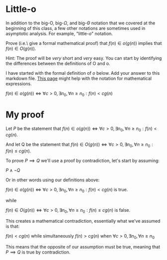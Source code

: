 # Little-o

In addition to the big-O, big-$\Omega$, and big-$\Theta$ notation that
we covered at the beginning of this class, a few other notations are sometimes
used in asymptotic analysis.  For example, "little-$o$" notation.

Prove (i.e.\ give a formal mathematical proof) that $f(n)\in o(g(n))$ implies
that $f(n)\in O(g(n))$.

Hint: The proof will be *very* short and *very* easy. You can start by
identifying the differences between the definitions of O and o.

I have started with the formal definition of $o$ below. Add your answer to this
markdown file. [This
page](https://docs.github.com/en/get-started/writing-on-github/working-with-advanced-formatting/writing-mathematical-expressions)
might help with the notation for mathematical expressions.

$f(n)\in o(g(n)) \iff \forall c>0, \exists n_0, \forall n\ge n_0: f(n) < c g(n)$


# My proof

Let $P$ be the statement that 
$f(n)\in o(g(n)) \iff \forall c>0, \exists n_0, \forall n\ge n_0: f(n) < c g(n)$. 

And let Q be the
statement that $f(n)\in O(g(n)) \iff \forall c>0, \exists n_0, \forall n\ge n_0: f(n) \leq c g(n)$.

To prove $P \implies Q$ we'll use a proof by contradiction, let's start by assuming:

$P \wedge \neg Q$

Or in other words using our definitions above:

$f(n)\in o(g(n)) \iff \forall c>0, \exists n_0, \forall n\ge n_0: f(n) < c g(n)$ is true.

while

$f(n)\in O(g(n)) \iff \forall c>0, \exists n_0, \forall n\ge n_0: f(n) \leq c g(n)$ is false.

This creates a mathematical contradiction, essentially what we've assumed is that:


$f(n) < c g(n)$ while simultaneously $f(n) > c g(n)$ when
$\forall c>0, \exists n_0, \forall n\ge n_0$

This means that the opposite of our assumption must be true, meaning that $P \implies Q$ is true by contradiction.